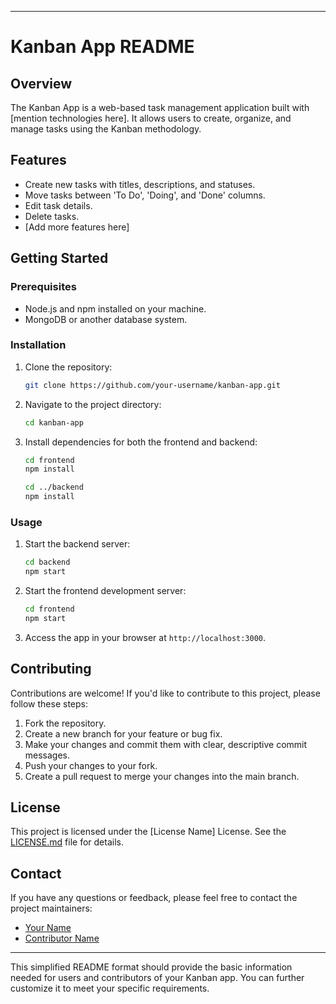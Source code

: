 
---

# Kanban App README

## Overview

The Kanban App is a web-based task management application built with [mention technologies here]. It allows users to create, organize, and manage tasks using the Kanban methodology.

## Features

- Create new tasks with titles, descriptions, and statuses.
- Move tasks between 'To Do', 'Doing', and 'Done' columns.
- Edit task details.
- Delete tasks.
- [Add more features here]

## Getting Started

### Prerequisites

- Node.js and npm installed on your machine.
- MongoDB or another database system.

### Installation

1. Clone the repository:

   ```bash
   git clone https://github.com/your-username/kanban-app.git
   ```

2. Navigate to the project directory:

   ```bash
   cd kanban-app
   ```

3. Install dependencies for both the frontend and backend:

   ```bash
   cd frontend
   npm install

   cd ../backend
   npm install
   ```

### Usage

1. Start the backend server:

   ```bash
   cd backend
   npm start
   ```

2. Start the frontend development server:

   ```bash
   cd frontend
   npm start
   ```

3. Access the app in your browser at `http://localhost:3000`.

## Contributing

Contributions are welcome! If you'd like to contribute to this project, please follow these steps:

1. Fork the repository.
2. Create a new branch for your feature or bug fix.
3. Make your changes and commit them with clear, descriptive commit messages.
4. Push your changes to your fork.
5. Create a pull request to merge your changes into the main branch.

## License

This project is licensed under the [License Name] License. See the [LICENSE.md](/LICENSE.md) file for details.

## Contact

If you have any questions or feedback, please feel free to contact the project maintainers:

- [Your Name](mailto:your.email@example.com)
- [Contributor Name](mailto:contributor.email@example.com)

---

This simplified README format should provide the basic information needed for users and contributors of your Kanban app. You can further customize it to meet your specific requirements.
